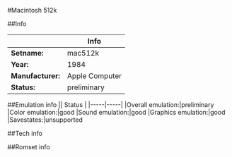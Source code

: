 #Macintosh 512k

##Info

||Info|
|-----|-----|
|**Setname:**|mac512k
|**Year:**|1984
|**Manufacturer:**|Apple Computer
|**Status:**|preliminary

##Emulation info
|| Status |
|-----|-----|
|Overall emulation:|preliminary
|Color emulation:|good
|Sound emulation:|good
|Graphics emulation:|good
|Savestates:|unsupported

##Tech info

##Romset info

<!--- START OF EDITED COMMENT DO NOT TOUCH TEXT ABOVE-->
